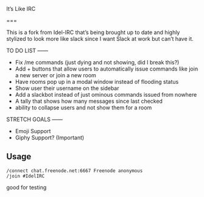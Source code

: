 It’s Like IRC

===

This is a fork from Idel-IRC that’s being brought up to date and highly stylized to look more like slack since I want Slack at work but can’t have it.

TO DO LIST
——

- Fix /me commands (just dying and not showing, did I break this?)
- Add + buttons that allow users to automatically issue commands like join a new server or join a new room
- Have rooms pop up in a modal window instead of flooding status
- Show user their username on the sidebar
- Add a slackbot instead of just ominous commands issued from nowhere
- A tally that shows how many messages since last checked
- ability to collapse users and not show them for a room

STRETCH GOALS
——
- Emoji Support
- Giphy Support? (Important)


Usage
---

    /connect chat.freenode.net:6667 Freenode anonymous
    /join #IdelIRC

good for testing 